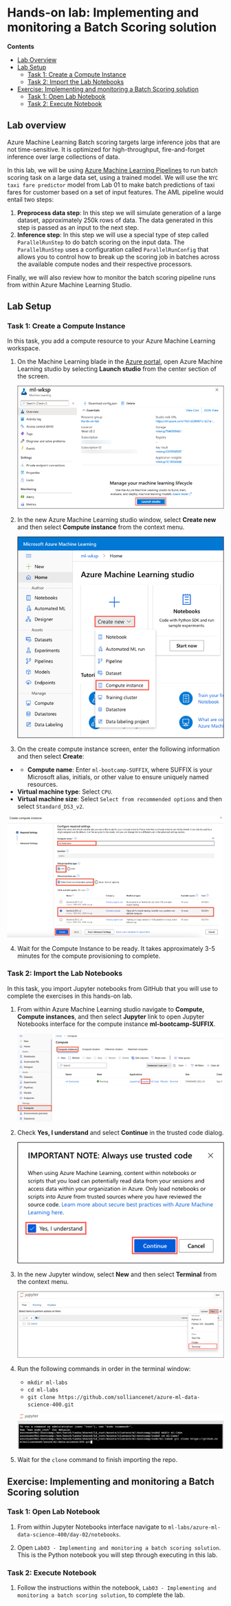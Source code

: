 # Hands-on lab: Implementing and monitoring a Batch Scoring solution

**Contents**

<!-- TOC -->

- [Lab Overview](#lab-overview)
- [Lab Setup](#lab-setup)
   - [Task 1: Create a Compute Instance](#task-1-create-a-compute-instance)
   - [Task 2: Import the Lab Notebooks](#task-2-import-the-lab-notebooks)
- [Exercise: Implementing and monitoring a Batch Scoring solution](#implementing-and-monitoring-a-batch-scoring-solution)
   - [Task 1: Open Lab Notebook](#task-1-open-lab-notebook)
   - [Task 2: Execute Notebook](#task-2-execute-notebook)

## Lab overview

Azure Machine Learning Batch scoring targets large inference jobs that are not time-sensitive. It is optimized for high-throughput, fire-and-forget inference over large collections of data.

In this lab, we will be using [Azure Machine Learning Pipelines](https://docs.microsoft.com/en-us/azure/machine-learning/concept-ml-pipelines) to  run batch scoring task on a large data set, using a trained model. We will use the `NYC taxi fare predictor` model from Lab 01 to make batch predictions of taxi fares for customer based on a set of input features.  The AML pipeline would entail two steps:

1. **Preprocess data step**: In this step we will simulate generation of a large dataset, approximately 250k rows of data. The data generated in this step is passed as an input to the next step.
1. **Inference step**: In this step we will use a special type of step called `ParallelRunStep` to do batch scoring on the input data. The `ParallelRunStep` uses a configuration called `ParallelRunConfig` that allows you to control how to break up the scoring job in batches across the available compute nodes and their respective processors. 

Finally, we will also review how to monitor the batch scoring pipeline runs from within Azure Machine Learning Studio.

## Lab Setup

### Task 1: Create a Compute Instance

In this task, you add a compute resource to your Azure Machine Learning workspace.

1. On the Machine Learning blade in the [Azure portal](https://portal.azure.com/), open Azure Machine Learning studio by selecting **Launch studio** from the center section of the screen.

   ![The Launch studio button is highlighted on the Machine Learning blade.](media/machine-learning-launch-studio.png "Launch Azure Machine Learning studio")

2. In the new Azure Machine Learning studio window, select **Create new** and then select **Compute instance** from the context menu.

   ![Within Azure Machine Learning studio, Create new is selected and highlighted, and Compute instance is highlighted in the context menu.](media/machine-learning-studio-create-new-compute-instance.png "Create new compute instance")

3. On the create compute instance screen, enter the following information and then select **Create**:

  - - **Compute name**: Enter `ml-bootcamp-SUFFIX`, where SUFFIX is your Microsoft alias, initials, or other value to ensure uniquely named resources.
   - **Virtual machine type**: Select `CPU`.
   - **Virtual machine size**: Select `Select from recommended options` and then select `Standard_DS3_v2`.

   ![On the create compute instance dialog, CPU is selected for the virtual machine type. Select from recommended options is selected under virtual machine size, and Standard_DS3_v2 is selected and highlighted in the recommended virtual machine sizes.](media/machine-learning-studio-create-compute-instance-select-virtual-machine.png "Create Compute Instance")

4. Wait for the Compute Instance to be ready. It takes approximately 3-5 minutes for the compute provisioning to complete.

### Task 2: Import the Lab Notebooks

In this task, you import Jupyter notebooks from GitHub that you will use to complete the exercises in this hands-on lab.

1. From within Azure Machine Learning studio navigate to **Compute, Compute instances**, and then select **Jupyter** link to open Jupyter Notebooks interface for the compute instance **ml-bootcamp-SUFFIX**.

   ![The Jupyter link is highlighted next to the ml-bootcamp-SUFFIX compute instance.](media/ml-workspace-compute-instances.png "Compute instances")

2. Check **Yes, I understand** and select **Continue** in the trusted code dialog.

   ![In the Always use trusted code dialog, Yes, I understand is checked, and the continue button is highlighted.](media/trusted-code-dialog.png "Always use trusted code")

3. In the new Jupyter window, select **New** and then select **Terminal** from the context menu.

   ![In the Jupyter notebooks interface, the New dropdown is selected, and Terminal is highlighted in the context menu.](media/jupyter-new-terminal.png "Open new terminal window")
  
4. Run the following commands in order in the terminal window:

   - `mkdir ml-labs`
   - `cd ml-labs`
   - `git clone https://github.com/solliancenet/azure-ml-data-science-400.git`

   ![In the Jupyter terminal window, the commands listed above are displayed.](media/jupyter-terminal.png "Import repository")

5. Wait for the `clone` command to finish importing the repo.

## Exercise: Implementing and monitoring a Batch Scoring solution

### Task 1: Open Lab Notebook

1. From within Jupyter Notebooks interface navigate to `ml-labs/azure-ml-data-science-400/day-02/notebooks`.

1. Open `Lab03 - Implementing and monitoring a batch scoring solution`. This is the Python notebook you will step through executing in this lab.

### Task 2: Execute Notebook

1. Follow the instructions within the notebook, `Lab03 - Implementing and monitoring a batch scoring solution`, to complete the lab.
